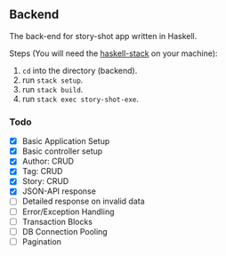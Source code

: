 Backend
--

The back-end for story-shot app written in Haskell.

Steps (You will need the [haskell-stack](https://docs.haskellstack.org/en/stable/README) on your
machine):
1. `cd` into the directory (backend).
2. run `stack setup`.
3. run `stack build`.
4. run `stack exec story-shot-exe`.


### Todo
- [x] Basic Application Setup
- [x] Basic controller setup
- [x] Author: CRUD
- [x] Tag: CRUD
- [x] Story: CRUD
- [x] JSON-API response
- [ ] Detailed response on invalid data
- [ ] Error/Exception Handling
- [ ] Transaction Blocks
- [ ] DB Connection Pooling
- [ ] Pagination
